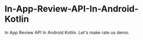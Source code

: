 # In-App-Review-API-In-Android-Kotlin
In App Review API In Android Kotlin. Let's make rate us demo.
